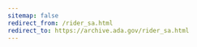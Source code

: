 ```yaml
---
sitemap: false 
redirect_from: /rider_sa.html 
redirect_to: https://archive.ada.gov/rider_sa.html 
---
```

